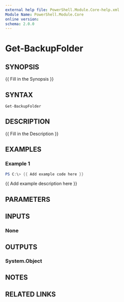 ```yaml
---
external help file: PowerShell.Module.Core-help.xml
Module Name: PowerShell.Module.Core
online version:
schema: 2.0.0
---
```


# Get-BackupFolder

## SYNOPSIS
{{ Fill in the Synopsis }}

## SYNTAX

```
Get-BackupFolder
```

## DESCRIPTION
{{ Fill in the Description }}

## EXAMPLES

### Example 1
```powershell
PS C:\> {{ Add example code here }}
```

{{ Add example description here }}

## PARAMETERS

## INPUTS

### None

## OUTPUTS

### System.Object
## NOTES

## RELATED LINKS
